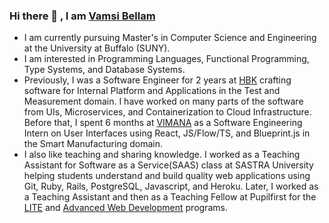 ### Hi there 👋 , I am [Vamsi Bellam](https://vamsibellam.com/)

- I am currently pursuing Master's in Computer Science and Engineering at the University at Buffalo (SUNY).
- I am interested in Programming Languages, Functional Programming, Type Systems, and Database Systems.
- Previously, I was a Software Engineer for 2 years at [HBK](https://www.hbkworld.com/en) crafting software for Internal Platform and Applications in the Test and Measurement domain. I have worked on many parts of the software from UIs, Microservices, and Containerization to Cloud Infrastructure. Before that, I spent 6 months at [VIMANA](https://govimana.com/) as a Software Engineering Intern on User Interfaces using React, JS/Flow/TS, and Blueprint.js in the Smart Manufacturing domain.
- I also like teaching and sharing knowledge. I worked as a Teaching Assistant for Software as a Service(SAAS) class at SASTRA University helping students understand and build quality web applications using Git, Ruby, Rails, PostgreSQL, Javascript, and Heroku. Later, I worked as a Teaching Assistant and then as a Teaching Fellow at Pupilfirst for the [LITE](https://lite.pupilfirst.org/) and [Advanced Web Development](https://wd.pupilfirst.org/) programs.


